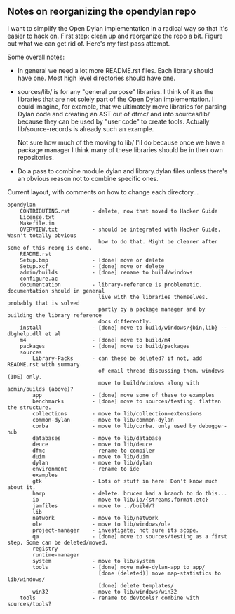 ## Notes on reorganizing the opendylan repo

I want to simplify the Open Dylan implementation in a radical way so that it's
easier to hack on. First step: clean up and reorganize the repo a bit. Figure
out what we can get rid of. Here's my first pass attempt.

Some overall notes:

*   In general we need a lot more README.rst files. Each library should have
    one. Most high level directories should have one.

*   sources/lib/ is for any "general purpose" libraries. I think of it as the
    libraries that are not solely part of the Open Dylan implementation. I could
    imagine, for example, that we ultimately move libraries for parsing Dylan
    code and creating an AST out of dfmc/ and into sources/lib/ because they can
    be used by "user code" to create tools. Actually lib/source-records is
    already such an example.

    Not sure how much of the moving to lib/ I'll do because once we have a
    package manager I think many of these libraries should be in their own
    repositories.

*   Do a pass to combine module.dylan and library.dylan files unless there's an
    obvious reason not to combine specific ones.

Current layout, with comments on how to change each directory...

```none
opendylan
    CONTRIBUTING.rst       - delete, now that moved to Hacker Guide
    License.txt
    Makefile.in
    OVERVIEW.txt           - should be integrated with Hacker Guide. Wasn't totally obvious
                             how to do that. Might be clearer after some of this reorg is done.
    README.rst
    Setup.bmp              - [done] move or delete
    Setup.xcf              - [done] move or delete
    admin/builds           - [done] rename to build/windows
    configure.ac
    documentation          - library-reference is problematic. documentation should in general
                             live with the libraries themselves. probably that is solved
                             partly by a package manager and by building the library reference
                             docs differently.
    install                - [done] move to build/windows/{bin,lib} -- dbghelp.dll et al
    m4                     - [done] move to build/m4
    packages               - [done] move to build/packages
    sources
        Library-Packs      - can these be deleted? if not, add README.rst with summary
                             of email thread discussing them. windows (IDE) only.
                             move to build/windows along with admin/builds (above)?
        app                - [done] move some of these to examples
        benchmarks         - [done] move to sources/testing. flatten the structure.
        collections        - move to lib/collection-extensions
        common-dylan       - move to lib/common-dylan
        corba              - move to lib/corba. only used by debugger-nub
        databases          - move to lib/database
        deuce              - move to lib/deuce
        dfmc               - rename to compiler
        duim               - move to lib/duim
        dylan              - move to lib/dylan
        environment        - rename to ide
        examples
        gtk                - Lots of stuff in here! Don't know much about it.
        harp               - delete. brucem had a branch to do this...
        io                 - move to lib/io/{streams,format,etc}
        jamfiles           - move to ../build/?
        lib
        network            - move to lib/network
        ole                - move to lib/windows/ole
        project-manager    - investigate; not sure its scope.
        qa                 - [done] move to sources/testing as a first step. Some can be deleted/moved.
        registry
        runtime-manager
        system             - move to lib/system
        tools              - [done] move make-dylan-app to app/
                             [done (deleted)] move map-statistics to lib/windows/
                             [done] delete templates/
        win32              - move to lib/windows/win32
    tools                  - rename to devtools? combine with sources/tools?
```
